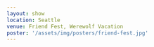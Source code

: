 ```yaml
---
layout: show
location: Seattle
venue: Friend Fest, Werewolf Vacation
poster: '/assets/img/posters/friend-fest.jpg'
---
```


